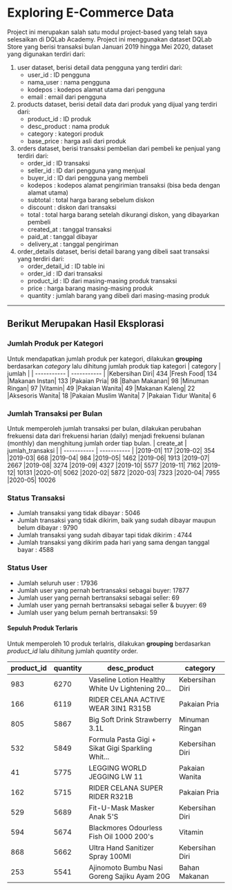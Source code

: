 # Exploring E-Commerce Data

Project ini merupakan salah satu modul project-based yang telah saya selesaikan di DQLab Academy. Project ini menggunakan dataset DQLab Store yang berisi transaksi bulan Januari 2019 hingga Mei 2020, dataset yang digunakan terdiri dari:
1.  user dataset, berisi detail data pengguna yang terdiri dari:
	* user_id : ID pengguna
	* nama_user : nama pengguna
	* kodepos : kodepos alamat utama dari pengguna
	* email : email dari pengguna
2. products dataset, berisi detail data dari produk yang dijual yang terdiri dari:
	* product_id : ID produk
	* desc_product : nama produk
	* category : kategori produk
	* base_price : harga asli dari produk
3. orders dataset, berisi transaksi pembelian dari pembeli ke penjual yang terdiri dari:
	* order_id : ID transaksi
	* seller_id : ID dari pengguna yang menjual
	* buyer_id : ID dari pengguna yang membeli
	* kodepos : kodepos alamat pengirimian transaksi (bisa beda dengan alamat utama)
	* subtotal : total harga barang sebelum diskon
	* discount : diskon dari transaksi
	* total : total harga barang setelah dikurangi diskon, yang dibayarkan pembeli
	* created_at : tanggal transaksi
	* paid_at : tanggal dibayar
	* delivery_at : tanggal pengiriman
4. order_details dataset, berisi detail barang yang dibeli saat transaksi yang terdiri dari:
	* order_detail_id : ID table ini
	* order_id : ID dari transaksi
	* product_id : ID dari masing-masing produk transaksi
	* price : harga barang masing-masing produk
	* quantity : jumlah barang yang dibeli dari masing-masing produk
---
## Berikut Merupakan Hasil Eksplorasi
### Jumlah Produk per Kategori 
Untuk mendapatkan jumlah produk per kategori, dilakukan **grouping** berdasarkan *category* lalu dihitung jumlah produk tiap kategori
| category | jumlah |
| ----------- | ----------- |
|Kebersihan Diri|          434
|Fresh Food|               134
|Makanan Instan|           133
|Pakaian Pria|              98
|Bahan Makanan|             98
|Minuman Ringan|            97
|Vitamin|                   49
|Pakaian Wanita|            49
|Makanan Kaleng|            22
|Aksesoris Wanita|          18
|Pakaian Muslim Wanita|      7
|Pakaian Tidur Wanita|       6

### Jumlah Transaksi per Bulan
Untuk memperoleh jumlah transaksi per bulan, dilakukan perubahan frekuensi data dari frekuensi harian (daily) menjadi frekuensi bulanan (monthly) dan menghitung jumlah order tiap bulan.
 | create_at | jumlah_transaksi |
 | ----------- | ----------- |
|2019-01|      117
|2019-02|      354
|2019-03|      668
|2019-04|      984
|2019-05|     1462
|2019-06|     1913
|2019-07|     2667
|2019-08|     3274
|2019-09|     4327
|2019-10|     5577
|2019-11|     7162
|2019-12|    10131
|2020-01|     5062
|2020-02|     5872
|2020-03|     7323
|2020-04|    7955
|2020-05|    10026

### Status Transaksi
* Jumlah transaksi yang tidak dibayar : 5046
* Jumlah transaksi yang tidak dikirim, baik yang sudah dibayar maupun belum dibayar : 9790
* Jumlah transaksi yang sudah dibayar tapi tidak dikirim : 4744
* Jumlah transaksi yang dikirim pada hari yang sama dengan tanggal bayar : 4588

### Status User
* Jumlah seluruh user : 17936
* Jumlah user yang pernah bertransaksi sebagai buyer:  17877
* Jumlah user yang pernah bertransaksi sebagai seller:  69
* Jumlah user yang pernah bertransaksi sebagai seller & buyyer:  69
* Jumlah user yang belum pernah bertransaksi:  59

#### Sepuluh Produk Terlaris
Untuk memperoleh 10 produk terlalris, dilakukan **grouping** berdasarkan *product_id* lalu dihitung jumlah *quantity* order.

|product_id|	quantity|	desc_product|	category|
| ----------- | ----------- | ----------- | ----------- |
|983|	6270|	Vaseline Lotion Healthy White Uv Lightening 20...|	Kebersihan Diri
|166|	6119|	RIDER CELANA ACTIVE WEAR 3IN1 R315B|	Pakaian Pria
|805|	5867|	Big Soft Drink Strawberry 3.1L|	Minuman Ringan
|532|	5849|	Formula Pasta Gigi + Sikat Gigi Sparkling Whit...|	Kebersihan Diri
|41|	5775|	LEGGING WORLD JEGGING LW 11|	Pakaian Wanita
|162|	5715|	RIDER CELANA SUPER RIDER R321B|	Pakaian Pria
|529|	5689|	Fit-U-Mask Masker Anak 5'S|	Kebersihan Diri
|594|	5674|	Blackmores Odourless Fish Oil 1000 200's|	Vitamin
|868|	5662|	Ultra Hand Sanitizer Spray 100Ml|	Kebersihan Diri
|253|	5541|	Ajinomoto Bumbu Nasi Goreng Sajiku Ayam 20G|	Bahan Makanan
